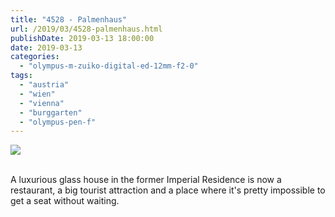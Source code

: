 ```yaml
---
title: "4528 - Palmenhaus"
url: /2019/03/4528-palmenhaus.html
publishDate: 2019-03-13 18:00:00
date: 2019-03-13
categories: 
  - "olympus-m-zuiko-digital-ed-12mm-f2-0"
tags: 
  - "austria"
  - "wien"
  - "vienna"
  - "burggarten"
  - "olympus-pen-f"
---
```

<div class="container">
<div class="center"><a target="_blank" href="https://d25zfm9zpd7gm5.cloudfront.net/1200x1200/2017/20171231_134155_lr.jpg"><img class="webfeedsFeaturedVisual" src="https://d25zfm9zpd7gm5.cloudfront.net/0600x0600/2017/20171231_134155_lr.jpg" /></a></div>
</div>
<br />

A luxurious glass house in the former Imperial Residence is now a
restaurant, a big tourist attraction and a place where it's pretty
impossible to get a seat without waiting.